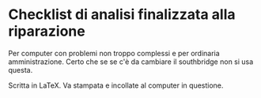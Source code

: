 # Checklist di analisi finalizzata alla riparazione

Per computer con problemi non troppo complessi e per ordinaria 
amministrazione. Certo che se se c'è da cambiare il southbridge
non si usa questa.

Scritta in LaTeX. Va stampata e incollate al computer in questione.
